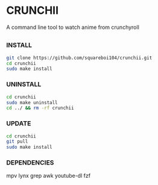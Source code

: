# CRUNCHII
A command line tool to watch anime from crunchyroll

## 

### INSTALL

```bash
git clone https://github.com/squareboi104/crunchii.git
cd crunchii
sudo make install
```

### UNINSTALL

```bash
cd crunchii
sudo make uninstall
cd ../ && rm -rf crunchii
```

### UPDATE

```bash
cd crunchii
git pull
sudo make install
```

### DEPENDENCIES

mpv lynx grep awk youtube-dl fzf
